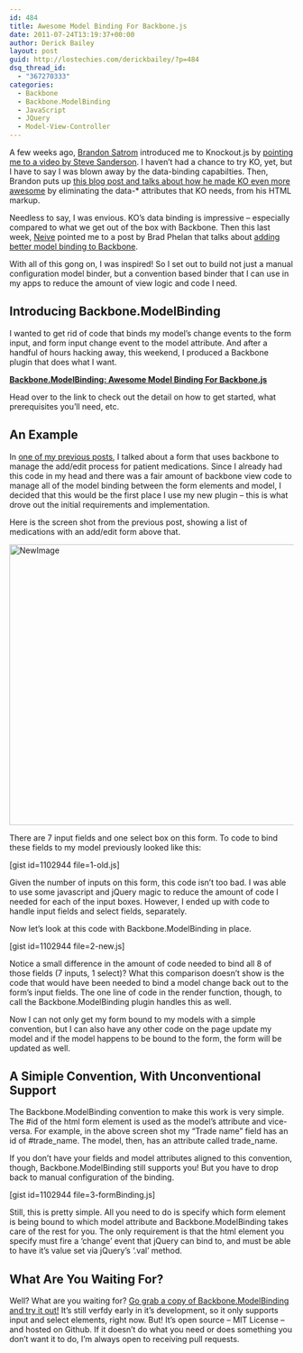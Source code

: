 ```yaml
---
id: 484
title: Awesome Model Binding For Backbone.js
date: 2011-07-24T13:19:37+00:00
author: Derick Bailey
layout: post
guid: http://lostechies.com/derickbailey/?p=484
dsq_thread_id:
  - "367270333"
categories:
  - Backbone
  - Backbone.ModelBinding
  - JavaScript
  - JQuery
  - Model-View-Controller
---
```

A few weeks ago, [Brandon Satrom](https://twitter.com/#!/BrandonSatrom) introduced me to Knockout.js by [pointing me to a video by Steve Sanderson](http://channel9.msdn.com/events/MIX/MIX11/FRM08). I haven&#8217;t had a chance to try KO, yet, but I have to say I was blown away by the data-binding capabilties. Then, Brandon puts up [this blog post and talks about how he made KO even more awesome](http://userinexperience.com/?p=633) by eliminating the data-* attributes that KO needs, from his HTML markup.

Needless to say, I was envious. KO&#8217;s data binding is impressive &#8211; especially compared to what we get out of the box with Backbone. Then this last week, [Neive](https://twitter.com/#!/nieveg) pointed me to a post by Brad Phelan that talks about [adding better model binding to Backbone](http://xtargets.com/2011/06/11/binding-model-attributes-to-form-elements-with-backbone-js/).

With all of this gong on, I was inspired! So I set out to build not just a manual configuration model binder, but a convention based binder that I can use in my apps to reduce the amount of view logic and code I need.

## Introducing Backbone.ModelBinding

I wanted to get rid of code that binds my model&#8217;s change events to the form input, and form input change event to the model attribute. And after a handful of hours hacking away, this weekend, I produced a Backbone plugin that does what I want.

[**Backbone.ModelBinding: Awesome Model Binding For Backbone.js**](https://github.com/derickbailey/backbone.modelbinding)

Head over to the link to check out the detail on how to get started, what prerequisites you&#8217;ll need, etc.

## An Example

In [one of my previous posts](http://lostechies.com/derickbailey/2011/07/19/references-routing-and-the-event-aggregator-coordinating-views-in-backbone-js/), I talked about a form that uses backbone to manage the add/edit process for patient medications. Since I already had this code in my head and there was a fair amount of backbone view code to manage all of the model binding between the form elements and model, I decided that this would be the first place I use my new plugin &#8211; this is what drove out the initial requirements and implementation.

Here is the screen shot from the previous post, showing a list of medications with an add/edit form above that.

<img title="NewImage.png" src="http://lostechies.com/derickbailey/files/2011/07/NewImage.png" border="0" alt="NewImage" width="600" height="498" />

There are 7 input fields and one select box on this form. To code to bind these fields to my model previously looked like this:

[gist id=1102944 file=1-old.js]

Given the number of inputs on this form, this code isn&#8217;t too bad. I was able to use some javascript and jQuery magic to reduce the amount of code I needed for each of the input boxes. However, I ended up with code to handle input fields and select fields, separately.

Now let&#8217;s look at this code with Backbone.ModelBinding in place.

[gist id=1102944 file=2-new.js]

Notice a small difference in the amount of code needed to bind all 8 of those fields (7 inputs, 1 select)? What this comparison doesn&#8217;t show is the code that would have been needed to bind a model change back out to the form&#8217;s input fields. The one line of code in the render function, though, to call the Backbone.ModelBinding plugin handles this as well.

Now I can not only get my form bound to my models with a simple convention, but I can also have any other code on the page update my model and if the model happens to be bound to the form, the form will be updated as well.

## A Simiple Convention, With Unconventional Support

The Backbone.ModelBinding convention to make this work is very simple. The #id of the html form element is used as the model&#8217;s attribute and vice-versa. For example, in the above screen shot my &#8220;Trade name&#8221; field has an id of #trade\_name. The model, then, has an attribute called trade\_name.

If you don&#8217;t have your fields and model attributes aligned to this convention, though, Backbone.ModelBinding still supports you! But you have to drop back to manual configuration of the binding.

[gist id=1102944 file=3-formBinding.js]

Still, this is pretty simple. All you need to do is specify which form element is being bound to which model attribute and Backbone.ModelBinding takes care of the rest for you. The only requirement is that the html element you specify must fire a &#8216;change&#8217; event that jQuery can bind to, and must be able to have it&#8217;s value set via jQuery&#8217;s &#8216;.val&#8217; method.

## What Are You Waiting For?

Well? What are you waiting for? [Go grab a copy of Backbone.ModelBinding and try it out!](https://github.com/derickbailey/backbone.modelbinding) It&#8217;s still verfdy early in it&#8217;s development, so it only supports input and select elements, right now. But! It&#8217;s open source &#8211; MIT License &#8211; and hosted on Github. If it doesn&#8217;t do what you need or does something you don&#8217;t want it to do, I&#8217;m always open to receiving pull requests.
